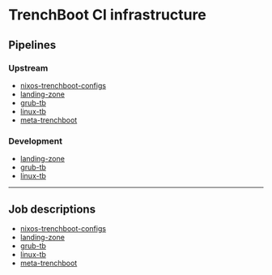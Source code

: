TrenchBoot CI infrastructure
============================

Pipelines
---

### Upstream

* [nixos-trenchboot-configs](https://gitlab.com/trenchboot1/3mdeb/nixos-trenchboot-configs/-/pipelines)
* [landing-zone](https://gitlab.com/trenchboot1/trenchboot/landing-zone/-/pipelines)
* [grub-tb](https://gitlab.com/trenchboot1/trenchboot/grub/-/pipelines)
* [linux-tb](https://gitlab.com/trenchboot1/trenchboot/linux/-/pipelines)
* [meta-trenchboot](https://gitlab.com/trenchboot1/3mdeb/meta-trenchboot/-/pipelines)

### Development

* [landing-zone](https://gitlab.com/trenchboot1/3mdeb/landing-zone/-/pipelines)
* [grub-tb](https://gitlab.com/trenchboot1/3mdeb/grub/-/pipelines)
* [linux-tb](https://gitlab.com/trenchboot1/3mdeb/linux/-/pipelines)

---

Job descriptions
---

* [nixos-trenchboot-configs](CI.md#nixos-trenchboot-configs)
* [landing-zone](CI.md#landing-zone)
* [grub-tb](CI.md#grub-tb)
* [linux-tb](CI.md#linux-tb)
* [meta-trenchboot](CI.md#meta-trenchboot)

